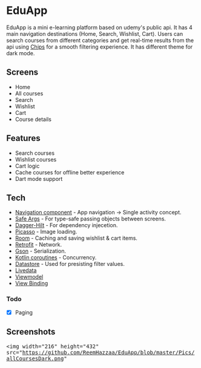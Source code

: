 # EduApp
EduApp is a mini e-learning platform based on udemy's public api.
It has 4 main navigation destinations (Home, Search, Wishlist, Cart).
Users can search courses from different categories and get real-time results from the api using 
[Chips](https://material.io/components/chips/android) for a smooth filtering experience.
It has different theme for dark mode.
## Screens
- Home 
- All courses
- Search
- Wishlist
- Cart
- Course details

## Features
- Search courses
- Wishlist courses
- Cart logic
- Cache courses for offline better experience
- Dart mode support

## Tech
- [Navigation component](https://developer.android.com/guide/navigation?gclid=Cj0KCQjwmouZBhDSARIsALYcouoEzVh473bVV4ZKen9DrESxlnro7zH0Ue17y8ItumGVs558UFtPZLMaArvcEALw_wcB&gclsrc=aw.ds) - App navigation -> Single activity concept.
- [Safe Args](https://developer.android.com/guide/navigation/navigation-pass-data) - For type-safe passing objects between screens.
- [Dagger-Hilt](https://developer.android.com/training/dependency-injection/hilt-android) - For dependency injecetion.
- [Picasso](https://github.com/square/picasso) - Image loading.
- [Room](https://www.google.com/aclk?sa=l&ai=DChcSEwi9grKR_Zf6AhXL29UKHXDAAQEYABAAGgJ3cw&sig=AOD64_0mj-zhfeWtng8VaNttu5jtKW8Rrg&q&adurl&ved=2ahUKEwiCmauR_Zf6AhURGewKHVeZCdgQ0Qx6BAgEEAE) - Caching and saving wishlist & cart items.
- [Retrofit](https://square.github.io/retrofit/) - Network.
- [Gson](https://github.com/square/retrofit/tree/master/retrofit-converters/gson) - Serialization.
- [Kotlin coroutines](https://developer.android.com/kotlin/coroutines) - Concurrency.
- [Datastore](https://developer.android.com/topic/libraries/architecture/datastore?gclid=Cj0KCQjwmouZBhDSARIsALYcouqqVwqHCWPrxpL_ai4jk13C_i1-T3bVXUeBsp2L8bhfWAB5bKcHedcaApyDEALw_wcB&gclsrc=aw.ds) - Used for presisting filter values.
- [Livedata](https://developer.android.com/topic/libraries/architecture/livedata)
- [Viewmodel](https://developer.android.com/topic/libraries/architecture/viewmodel?gclid=Cj0KCQjwmouZBhDSARIsALYcouowU4bI_Dxt9XRlsd4-qAblwn2Vk3jgw86XJFJdhJuraSbTxzGNgwMaAvejEALw_wcB&gclsrc=aw.ds)
- [View Binding](https://developer.android.com/topic/libraries/view-binding)

### Todo
- [x] Paging
## Screenshots
<kbd><img width="216" height="432" src="https://github.com/ReemHazzaa/EduApp/blob/master/Pics/allCoursesDark.png" 
